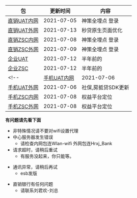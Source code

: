 |  包   | 更新时间  | 内容  |
|  ----  | ----  |----  |
| [直销UAT内网](https://www.pgyer.com/dsbank_uat)  | 2021-07-05 | 神策全埋点 登录 |
| [直销UAT外网](https://www.pgyer.com/dsbank_uat_w)  | 2021-07-13 | 秒贷原生页面优化 |
| [直销ZSC内网](https://www.pgyer.com/dsbank_zsc)  | 2021-07-08 | 神策全埋点 登录 |
| [直销ZSC外网](https://www.pgyer.com/dsbank_zsc_w)   | 2021-07-09 | 神策全埋点 登录 |
| [企业UAT](https://www.pgyer.com/qyBank_uat)  | 2021-07-12 | 半年前的 |
| [企业ZSC](https://www.pgyer.com/qyBank_zsc)   | 2021-07-12 | 半年前的 |
<!-- | [手机UAT内网](https://www.pgyer.com/pmobile_uat_n) |  2021-07-06| 社保,房抵贷SDK更新 |
| [手机UAT外网](https://www.pgyer.com/pmobile_uat_w)  | 2021-07-06 | 社保,房抵贷SDK更新 |
| [手机ZSC内网](https://www.pgyer.com/pmobile_zsc_n)  | 2021-07-08 | 权益平台定位 |
| [手机ZSC外网](https://www.pgyer.com/pmobile_zsc_w)  | 2021-07-08 | 权益平台定位 | -->

**有问题请先看下面**
+ 非特殊情况请不要对wifi设置代理
+ 中心服务器发生错误
  + 请检查内网包连Wlan-wifi 外网包连Hrxj_Bank
+ 请求超时，请稍后重试 
  + 有服务没起来，你只能等。
<!-- + com.csii.pe.core.PeRuntimeException
  + 群里问下，可能是在发版。 -->
+ 通讯异常，请稍后再试
  + esb发版
<!-- + 手机银行有任何问题
  + 请联系王孝经-大哥 -->
+ 直销银行有任何问题
  + 请联系刘君欢-刘总
